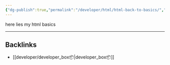 ```yaml
---
{"dg-publish":true,"permalink":"/developer/html/html-back-to-basics/","dgPassFrontmatter":true}
---
```


here lies my html basics

---
## Backlinks
- [[developer/developer_box📦\|developer_box📦]]